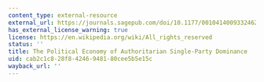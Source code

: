 ```yaml
---
content_type: external-resource
external_url: https://journals.sagepub.com/doi/10.1177/0010414009332462
has_external_license_warning: true
license: https://en.wikipedia.org/wiki/All_rights_reserved
status: ''
title: The Political Economy of Authoritarian Single-Party Dominance
uid: cab2c1c8-28f8-4246-9481-80cee5b5e15c
wayback_url: ''
---
```

